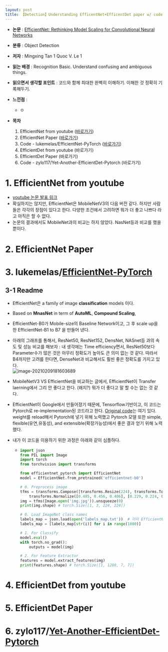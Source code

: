 ```yaml
---
layout: post
title: 【Detection】Understanding EfficentNet+EfficentDet paper w/ code
---
```


- **논문** : [EfficientNet: Rethinking Model Scaling for Convolutional Neural Networks](https://arxiv.org/pdf/1905.11946.pdf)

- **분류** : Object Detection

- **저자** : Mingxing Tan 1 Quoc V. Le 1

- **읽는 배경** : Recognition Basic. Understand confusing and ambiguous things.

- **읽으면서 생각할 포인트** : 코드와 함께 최대한 완벽히 이해하기. 이해한 것 정확히 기록해두기.

- **느낀점**  : 

  - ㅇ

- **목차**
  
  1. EfficientNet from youtube ([바로가기](https://junha1125.github.io/blog/artificial-intelligence/2021-02-10-EfficentNet/#1-efficientnet-from-youtube))
  2. EfficientNet Paper ([바로가기](https://junha1125.github.io/blog/artificial-intelligence/2021-02-10-EfficentNet/#2-efficientnet-paper))
  3. Code - lukemelas/EfficientNet-PyTorch ([바로가기](https://junha1125.github.io/blog/artificial-intelligence/2021-02-10-EfficentNet/#3-lukemelasefficientnet-pytorch))
  4. EfficientDet from youtube (바로가기)
  5. EfficientDet Paper (바로가기)
  6. Code - zylo117/Yet-Another-EfficientDet-Pytorch (바로가기)
  





# 1. EfficientNet from youtube

- [youtube 논문 발표 링크](https://www.youtube.com/watch?v=11jDC8uZL0E&t=104s) 
- 확실하지는 않지만, EfficientNet은 MobileNetV3의 다음 버전 같다. 하지만 사람들은 각각의 장점이 있다고 한다. 다양한 조건에서 고려하면 뭐가 더 좋고 나쁘다 라고 아직은 할 수 없다. 
- 논문의 결과에서도 MobileNet과의 비교는 하지 않았다. NasNet등과 비교를 했을 뿐이다.





# 2. EfficientNet Paper





# 3. lukemelas/[EfficientNet-PyTorch](https://github.com/lukemelas/EfficientNet-PyTorch)

## 3-1 Readme

- EfficientNet은 a family of image **classification** models 이다. 

- Based on **MnasNet** in term of **AutoML**, **Compound Scaling**, 

- EfficientNet-B0가 Mobile-size의 Baseline Network이고, 그 후 scale up을 한 EfficientNet-B1 to B7 을 만들어 낸다.

- 아래의 그래프를 통해서, ResNet50, ResNet152, DensNet, NASnet등 과의 속도 및 성능 비교를 해보자 : 내 생각에는 Time efficiency면서, ResNet50보다 Parameter수가 많은 것은 아무리 정확도가 높아도 큰 의미 없는 것 같다. 따라서 B4까지만 고려를 한다면, DenseNet과 비교해서도 훨씬 좋은 정확도를 가지고 있다.    
  ![image-20210209181603689](C:\Users\sb020\AppData\Roaming\Typora\typora-user-images\image-20210209181603689.png)

- MobileNetV3 VS EfficientNet을 비교하는 글에서, EfficientNet이 Transfer laerning에서 그리 안 좋다고 한다. (왜지?) 뭐가 더 좋다고 말 할 수는 없는 것 같다.

- EfficientNet이 Google에서 만들어졌기 때문에, Tensorflow기반이고, 이 코드는 Pytorch로 re-implementation된 코드라고 한다. [Original code](https://github.com/tensorflow/tpu/tree/master/models/official/efficientnet)는 여기 있다. weight를 reload해서 Pytorch에 넣기 위해 노력했고 Pytorch 모델 또한 simple, flexible(유연,유동성), and extensible(확장가능성)에서 좋은 결과 얻기 위해 노력했다.

- 내가 이 코드을 이용하기 위한 과정은 아래와 같이 심플하다.

  - ```python
    import json
    from PIL import Image
    import torch
    from torchvision import transforms
    
    from efficientnet_pytorch import EfficientNet
    model = EfficientNet.from_pretrained('efficientnet-b0')
    
    # 0. Preprocess image
    tfms = transforms.Compose([transforms.Resize(224), transforms.ToTensor(),
        transforms.Normalize([0.485, 0.456, 0.406], [0.229, 0.224, 0.225]),])
    img = tfms(Image.open('img.jpg')).unsqueeze(0)
    print(img.shape) # torch.Size([1, 3, 224, 224])
    
    # 0. Load ImageNet class names
    labels_map = json.load(open('labels_map.txt'))  # 이미 EfficientNet-Pytorch/examples/simple/labels_map.txt 있다.
    labels_map = [labels_map[str(i)] for i in range(1000)]
    
    # 1. For Classify
    model.eval()
    with torch.no_grad():
        outputs = model(img)
    
    # 2. For Feature Extractor
    features = model.extract_features(img)
    print(features.shape) # torch.Size([1, 1280, 7, 7])
    ```





# 4. EfficientDet from youtube



# 5. EfficientDet Paper



# 6. zylo117/**[Yet-Another-EfficientDet-Pytorch](https://github.com/zylo117/Yet-Another-EfficientDet-Pytorch)**